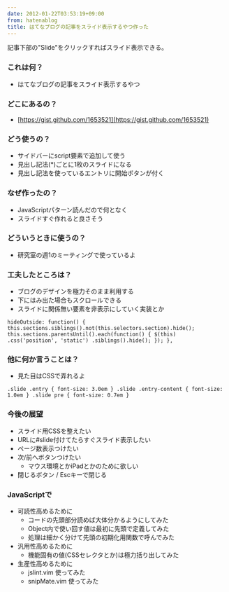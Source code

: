 ```yaml
---
date: 2012-01-22T03:53:19+09:00
from: hatenablog
title: はてなブログの記事をスライド表示するやつ作った
---
```

記事下部の"Slide"をクリックすればスライド表示できる。

### これは何？

- はてなブログの記事をスライド表示するやつ

### どこにあるの？

- [https://gist.github.com/1653521](https://gist.github.com/1653521)

### どう使うの？

- サイドバーにscript要素で追加して使う
- 見出し記法(\*)ごとに1枚のスライドになる
- 見出し記法を使っているエントリに開始ボタンが付く

### なぜ作ったの？

- JavaScriptパターン読んだので何となく
- スライドすぐ作れると良さそう

### どういうときに使うの？

- 研究室の週1のミーティングで使っているよ

### 工夫したところは？

- ブログのデザインを極力そのまま利用する
- 下にはみ出た場合もスクロールできる
- スライドに関係無い要素を非表示にしていく実装とか

```
hideOutside: function() { this.sections.siblings().not(this.selectors.section).hide(); this.sections.parentsUntil().each(function() { $(this) .css('position', 'static') .siblings().hide(); }); },
```

### 他に何か言うことは？

- 見た目はCSSで弄れるよ

```
.slide .entry { font-size: 3.0em } .slide .entry-content { font-size: 1.0em } .slide pre { font-size: 0.7em }
```

### 今後の展望

- スライド用CSSを整えたい
- URLに#slide付けてたらすぐスライド表示したい
- ページ数表示つけたい
- 次/前へボタンつけたい
  - マウス環境とかiPadとかのために欲しい
- 閉じるボタン / Escキーで閉じる

### JavaScriptで

- 可読性高めるために
  - コードの先頭部分読めば大体分かるようにしてみた
  - Object内で使い回す値は最初に先頭で定義してみた
  - 処理は細かく分けて先頭の初期化用関数で呼んでみた
- 汎用性高めるために
  - 機能固有の値(CSSセレクタとか)は極力括り出してみた
- 生産性高めるために
  - jslint.vim 使ってみた
  - snipMate.vim 使ってみた

